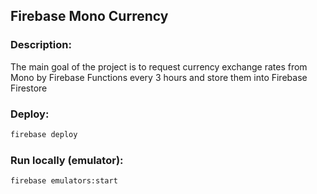 ## Firebase Mono Currency

### **Description:**
The main goal of the project is to request currency exchange rates from Mono by Firebase Functions every 3 hours and store them into Firebase Firestore

### **Deploy:**
```bash
firebase deploy
```
### **Run locally (emulator):**
```bash
firebase emulators:start
```
